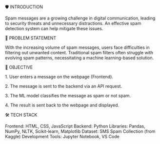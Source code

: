 🛡️ INTRODUCTION

Spam messages are a growing challenge in digital communication, leading to security threats and unnecessary distractions. An effective spam detection system can help mitigate these issues.


📌 PROBLEM STATEMENT

With the increasing volume of spam messages, users face difficulties in filtering out unwanted content. Traditional spam filters often struggle with evolving spam patterns, necessitating a machine learning-based solution.


📜 OBJECTIVE

   1️. User enters a message on the webpage (Frontend).
   
   2️. The message is sent to the backend via an API request.
   
   3️. The ML model classifies the message as spam or not spam.
   
   4️. The result is sent back to the webpage and displayed.


🛠️ TECH STACK

Frontend: HTML, CSS, JavaScript 
Backend: Python
Libraries: Pandas, NumPy, NLTK, Scikit-learn, Matplotlib 
Dataset: SMS Spam Collection (from Kaggle)
Development Tools: Jupyter Notebook, VS Code


